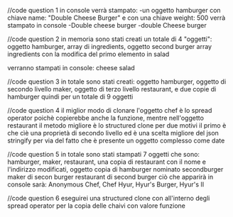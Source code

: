 //code question 1
in console verrà stampato: 
-un oggetto hamburger con chiave name: "Double Cheese Burger" e con una chiave weight: 500
verrà stampato in console
-Double cheese burger
-double Cheese burger

//code question 2
in memoria sono stati creati un totale di 4 "oggetti":
oggetto hamburger, 
array di ingredients, 
oggetto second burger
array ingredients con la modifica del primo elemento in salad

verranno stampati in console:
cheese
salad

//code question 3
in totale sono stati creati: 
oggetto hamburger, 
oggetto di secondo livello maker, 
oggetto di terzo livello restaurant, 
e due copie di hamburger quindi per un totale di 9 oggetti

//code question 4
il miglior modo di clonare l'oggetto chef è lo spread operator poichè copierebbe anche la funzione, mentre nell'oggetto restaurant il metodo migliore è lo structured clone per due motivi il primo è che cìè una proprietà di secondo livello ed è una scelta migliore del json stringify per via del fatto che è presente un oggetto complesso come date

//code question 5
in totale sono stati stampati 7 oggetti che sono: 
hamburger, 
maker, 
restaurant, 
una copia di restaurant con il nome e l'indirizzo modificati, 
oggetto copia di hamburger nominato secondburger
maker di secon burger 
restaurant di second burger
ciò che apparirà in console sarà: 
Anonymous Chef, 
Chef Hyur, 
Hyur's Burger, 
Hyur's II

//code question 6
eseguirei una structured clone con all'interno degli spread operator per la copia delle chaivi con valore funzione

